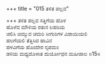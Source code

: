 +++
title = "015 ತಳಿತ ಪಲ್ಲವ"

+++
ತಳಿತ ಪಲ್ಲವ ಸತ್ತಿಗೆಯ ಹೊಳ  
ಹೊಳೆವ ಮೌಳಿಯ ರತುನ ಲಹರಿಯ  
ಚಲಿಸಿ ಚಿಮ್ಮುವ ಚಮರಿ ಸೀಗುರಿಗಳ ವಿಡಾಯಿಯಲಿ  
ಹಲಗೆಯಲಿ ತೆತ್ತಿಸಿದ ಹಾವಿನ  
ಹಳವಿಗೆಯ ಹೊಂದೇರ ನೃಪಮಂ  
ಡಳಿಯ ಮಧ್ಯದೊಳಾತ ದುರ್ಯೋಧನ ಮಹೀಪಾಲ     ॥15॥